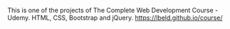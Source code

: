 This is one of the projects of The Complete Web Development Course - Udemy.
HTML, CSS, Bootstrap and jQuery.
https://lbeld.github.io/course/
